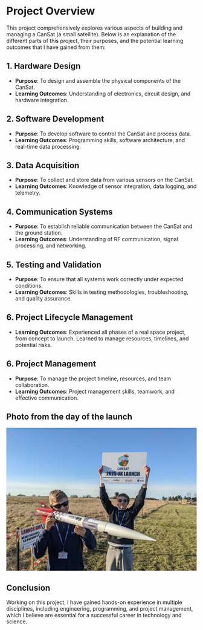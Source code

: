 # Project Overview

This project comprehensively explores various aspects of building and managing a CanSat (a small satellite). Below is an explanation of the different parts of this project, their purposes, and the potential learning outcomes that I have gained from them:

## 1. Hardware Design
- **Purpose**: To design and assemble the physical components of the CanSat.
- **Learning Outcomes**: Understanding of electronics, circuit design, and hardware integration.

## 2. Software Development
- **Purpose**: To develop software to control the CanSat and process data.
- **Learning Outcomes**: Programming skills, software architecture, and real-time data processing.

## 3. Data Acquisition
- **Purpose**: To collect and store data from various sensors on the CanSat.
- **Learning Outcomes**: Knowledge of sensor integration, data logging, and telemetry.

## 4. Communication Systems
- **Purpose**: To establish reliable communication between the CanSat and the ground station.
- **Learning Outcomes**: Understanding of RF communication, signal processing, and networking.

## 5. Testing and Validation
- **Purpose**: To ensure that all systems work correctly under expected conditions.
- **Learning Outcomes**: Skills in testing methodologies, troubleshooting, and quality assurance.

## 6. Project Lifecycle Management
- **Learning Outcomes**: Experienced all phases of a real space project, from concept to launch. Learned to manage resources, timelines, and potential risks.

## 6. Project Management
- **Purpose**: To manage the project timeline, resources, and team collaboration.
- **Learning Outcomes**: Project management skills, teamwork, and effective communication.

## Photo from the day of the launch
![Photo](ProjectImages/img.jpg)

## Conclusion
Working on this project, I have gained hands-on experience in multiple disciplines, including engineering, programming, and project management, which I believe are essential for a successful career in technology and science.
